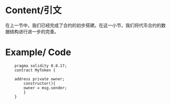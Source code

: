 # Content/引文

在上一节中，我们已经完成了合约的初步搭建。在这一小节，我们将代币合约的数据结构进行进一步的完善。

# Example/ Code
```solidity
    pragma solidity 0.8.17;
    contract MyToken {

	address private owner;
        constructor(){
        owner = msg.sender;
        }
    }
```